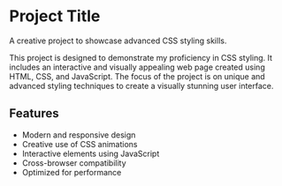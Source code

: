 
# Project Title

A creative project to showcase advanced CSS styling skills.

This project is designed to demonstrate my proficiency in CSS styling. It includes an interactive and visually appealing web page created using HTML, CSS, and JavaScript. The focus of the project is on unique and advanced styling techniques to create a visually stunning user interface.


## Features

- Modern and responsive design
- Creative use of CSS animations
- Interactive elements using JavaScript
- Cross-browser compatibility
- Optimized for performance

